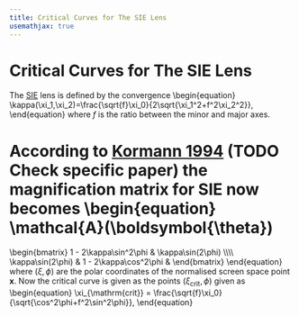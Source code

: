 ```yaml
---
title: Critical Curves for The SIE Lens
usemathjax: true
---
```



# Critical Curves for The SIE Lens

The [SIE](SIE) lens is defined by the convergence
\begin{equation}
  \kappa(\xi_1,\xi_2)=\frac{\sqrt{f}\xi_0}{2\sqrt{\xi_1^2+f^2\xi_2^2}},
\end{equation}
where $f$ is the ratio between the minor and major axes.

According to [Kormann 1994](https://articles.adsabs.harvard.edu/cgi-bin/nph-iarticle_query?1994A&A...284..285K&classic=YES)
(**TODO** Check specific paper)
the magnification matrix for SIE now becomes
\begin{equation}
  \mathcal{A}(\boldsymbol{\theta}) 
  = 
  \begin{bmatrix}
    1 - 2\kappa\sin^2\phi &
    \kappa\sin(2\phi) 
    \\\\\\\\
    \kappa\sin(2\phi) &
    1 - 2\kappa\cos^2\phi &
  \end{bmatrix}
\end{equation}
where $(\xi,\phi)$ are the polar coordinates of the normalised screen space point
$\mathbf{x}$.
Now the critical curve is given as the points $(\xi_{\mathrm{crit}},\phi)$ given as
\begin{equation}
   \xi_{\mathrm{crit}} =
  \frac{\sqrt{f}\xi_0}{\sqrt{\cos^2\phi+f^2\sin^2\phi}},
\end{equation}
